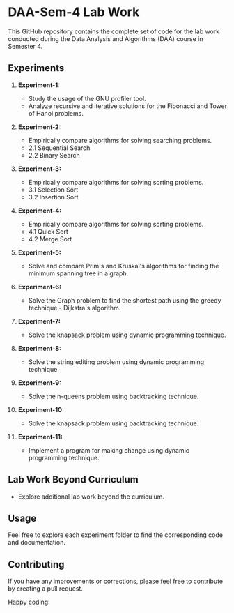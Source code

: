 # DAA-Sem-4 Lab Work

This GitHub repository contains the complete set of code for the lab work conducted during the Data Analysis and Algorithms (DAA) course in Semester 4.

## Experiments

1. **Experiment-1:**
   - Study the usage of the GNU profiler tool.
   - Analyze recursive and iterative solutions for the Fibonacci and Tower of Hanoi problems.

2. **Experiment-2:**
   - Empirically compare algorithms for solving searching problems.
   - 2.1 Sequential Search
   - 2.2 Binary Search

3. **Experiment-3:**
   - Empirically compare algorithms for solving sorting problems.
   - 3.1 Selection Sort
   - 3.2 Insertion Sort

4. **Experiment-4:**
   - Empirically compare algorithms for solving sorting problems.
   - 4.1 Quick Sort
   - 4.2 Merge Sort

5. **Experiment-5:**
   - Solve and compare Prim's and Kruskal's algorithms for finding the minimum spanning tree in a graph.

6. **Experiment-6:**
   - Solve the Graph problem to find the shortest path using the greedy technique - Dijkstra's algorithm.

7. **Experiment-7:**
   - Solve the knapsack problem using dynamic programming technique.

8. **Experiment-8:**
   - Solve the string editing problem using dynamic programming technique.

9. **Experiment-9:**
   - Solve the n-queens problem using backtracking technique.

10. **Experiment-10:**
    - Solve the knapsack problem using backtracking technique.

11. **Experiment-11:**
    - Implement a program for making change using dynamic programming technique.

## Lab Work Beyond Curriculum

- Explore additional lab work beyond the curriculum.

## Usage

Feel free to explore each experiment folder to find the corresponding code and documentation.

## Contributing

If you have any improvements or corrections, please feel free to contribute by creating a pull request.

Happy coding!

